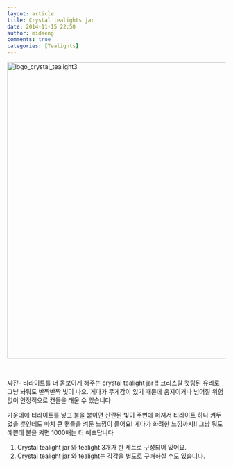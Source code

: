 ```yaml
---
layout: article
title: Crystal tealights jar
date: 2014-11-15 22:50
author: midaeng
comments: true
categories: [Tealights]
---
```

<a href="https://bybanglab.files.wordpress.com/2014/11/logo_crystal_tealight32.jpg"><img class="alignnone size-large wp-image-60" src="https://bybanglab.files.wordpress.com/2014/11/logo_crystal_tealight32.jpg?w=840" alt="logo_crystal_tealight3" width="840" height="682" /></a>

&nbsp;

쨔잔- 티라이트를 더 돋보이게 해주는 crystal tealight jar !!
크리스탈 컷팅된 유리로 그냥 놔둬도 반짝반짝 빛이 나요.
게다가 무게감이 있기 때문에 움지이거나 넘어질 위험 없이 안정적으로 캔들을 태울 수 있습니다 <i class="_4-k1 img sp_CHjQ01Xff48 sx_6db290"></i>

가운데에 티라이트를 넣고 불을 붙이면 산란된 빛이 주변에 퍼져서 티라이트 하나 켜두었을 뿐인데도 마치 큰 캔들을 켜둔 느낌이 들어요! 게다가 화려한 느낌까지!!
그냥 둬도 예쁜데 불을 켜면 1<span class="text_exposed_show">000배는 더 예쁘답니다 <i class="_4-k1 img sp_CHjQ01Xff48 sx_6db290"></i></span>

1. Crystal tealight jar 와 tealight 3개가 한 세트로 구성되어 있어요.
2. Crystal tealight jar 와 tealight는 각각을 별도로 구매하실 수도 있습니다.
